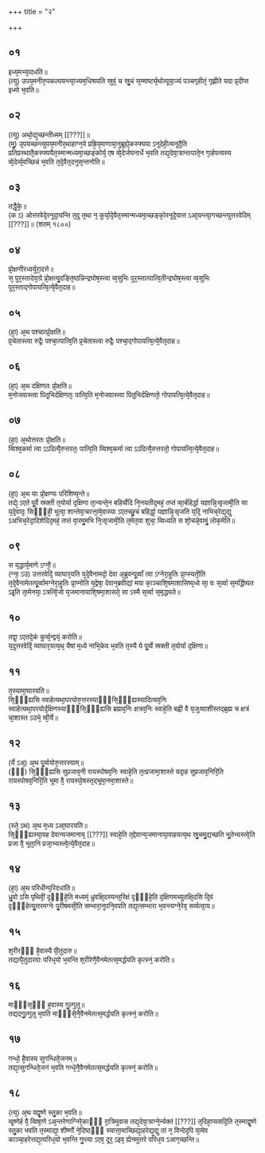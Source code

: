 +++
title = "२"

+++
## ०१
इध्य᳘मभ्या᳘दधति॥  
(त्यु) उपय᳘मनीरु᳘पकल्पयन्त्या᳘ज्यम᳘धिश्रयति स्रुवं᳘ च स्रु᳘चं स᳘म्मार्ष्ट्य᳘थोत्पूया᳘ज्यं पञ्चगृहीतं᳘ गृह्णीते यदा प्र᳘दीप्त इध्मो भ᳘वति॥  
## ०२
(त्यु) अथो᳘द्य᳘च्छन्तीध्मम् [[???]]॥  
(मु᳘) उ᳘पयच्छन्त्युपय᳘मनीर᳘थाहाग्न᳘ये प्रह्रि᳘य᳘माणाया᳘नुब्रूह्ये᳘कस्फ्यया ऽनूदेही᳘त्यनूदै᳘ति प्रतिप्रस्थातै᳘कस्फ्ययैत᳘स्मान्मध्यमा᳘च्छङ्कोर्य᳘ एष व्वे᳘देर्जघनार्धे भ᳘वति तद्य᳘देवा᳘त्रान्तःपाते᳘न गा᳘र्हपत्यस्य व्वे᳘देर्व्य᳘वच्छिन्नं भ᳘वति त᳘दे᳘वैत᳘दनुस᳘न्तनोति॥  
## ०३
तद्धै᳘के᳘॥  
(क ऽ) ओत्तरवेदे᳘रनूदा᳘यन्ति त᳘दु त᳘था न᳘ कुर्या᳘दे᳘वैत᳘स्मान्मध्यमा᳘च्छङ्को᳘रनूदे᳘यात्त ऽआ᳘यन्त्या᳘गच्छन्त्युत्तरवेदिम् [[???]]॥ (शतम् १८००) 
## ०४
प्रो᳘क्षणीरध्वर्युरा᳘दत्ते॥  
स᳘ पुर᳘स्तादेवा᳘ग्रे प्रो᳘क्षत्यु᳘दङ्ति᳘ष्ठन्निन्द्रघोष᳘स्त्वा व्व᳘सुभिः पुर᳘स्तात्पात्वि᳘तीन्द्रघोष᳘स्त्वा व्व᳘सुभिः पुर᳘स्ताद्गोपायत्वि᳘त्ये᳘वैत᳘दाह॥  
## ०५
(हा᳘) अ᳘थ पश्चात्प्रो᳘क्षति॥  
प्र᳘चेतास्त्वा रुद्रैः᳘ पश्चा᳘त्पात्वि᳘ति प्र᳘चेतास्त्वा रुद्रैः᳘ पश्चा᳘द्गोपायत्वि᳘त्ये᳘वैत᳘दाह॥  
## ०६
(हा᳘) अ᳘थ दक्षिणतः प्रो᳘क्षति॥  
म᳘नोजवास्त्वा पितृ᳘भिर्दक्षिणतः᳘ पात्वि᳘ति म᳘नोजवास्त्वा पितृ᳘भिर्दक्षिणतो᳘ गोपायत्वि᳘त्ये᳘वैत᳘दाह॥  
## ०७
(हा᳘) अ᳘थोत्तरतः प्रो᳘क्षति॥  
व्विश्व᳘कर्मा त्वा ऽऽदित्यै᳘रुत्तरतः᳘ पात्वि᳘ति व्विश्व᳘कर्मा त्वा ऽऽदित्यै᳘रुत्तरतो᳘ गोपायत्वि᳘त्ये᳘वैत᳘दाह॥  
## ०८
(हा᳘) अ᳘थ याः प्रो᳘क्षण्यः परिशिष्य᳘न्ते॥  
तद्ये᳘ ऽएते पू᳘र्वे स्रक्ती त᳘योर्या द᳘क्षिणा ता᳘न्यन्ते᳘न बहिर्व्वेदि नि᳘नयतीद᳘महं᳘ तप्तं व्वा᳘र्बहिर्द्धा यज्ञान्निः᳘सृजामी᳘ति सा य᳘दे᳘वादः᳘ सिᳫँ᳭ही᳘ भूत्वा᳘ शान्तेवा᳘चरत्ता᳘मे᳘वास्या ऽएतच्छु᳘चं बहिर्द्धा᳘ यज्ञान्निः᳘सृजति य᳘दि᳘ नाभिच᳘रेद्य᳘द्यु ऽअभिच᳘रेदा᳘दिशेदिद᳘महं᳘ तप्तं वा᳘रमु᳘मभि निः᳘सृजामी᳘ति त᳘मेत᳘या शुचा᳘ व्विध्यति स शो᳘चन्ने᳘वामुं᳘ लोक᳘मेति॥  
## ०९
स य᳘द्धार्य᳘माणे ऽग्नौ᳘॥  
(ग्ना᳘ ऽउ) उत्तरवेदिं᳘ व्याघार᳘यति य᳘दे᳘वैनामदो᳘ देवा अ᳘ब्रुवन्पू᳘र्व्वां त्वा ऽग्नेरा᳘हुतिः प्रा᳘प्स्यती᳘ति त᳘दे᳘वैनामेतत्पू᳘र्व्वामग्नेरा᳘हुतिः प्रा᳘प्नोति य᳘द्वेषा᳘ देवान᳘ब्रवीद्यां मया का᳘ञ्चाशि᳘षमाशासिष्य᳘ध्वे सा᳘ वः स᳘र्व्वा स᳘मर्द्धिष्यत ऽइ᳘ति ता᳘मेनया᳘ ऽत्रर्त्वि᳘जो य᳘जमानायाशि᳘षमा᳘शासते᳘ सा ऽस्मै स᳘र्व्वा स᳘मृद्ध्यते॥  
## १०
तद्वा᳘ ऽएतदे᳘कं कुर्व्व᳘न्द्वयं᳘ करोति॥  
य᳘दुत्तरवेदिं᳘ व्याघार᳘यत्य᳘थ᳘ यैषां म᳘ध्ये नाभि᳘केव भ᳘वति त᳘स्यै ये पू᳘र्व्वे स्रक्ती त᳘योर्या द᳘क्षिणा॥  
## ११
त᳘स्यामा᳘घारयति॥  
सि᳘ᳫँ᳘ह्यसि स्वाहेत्यथा᳘परयोरु᳘त्तरस्याᳫँ᳭सि᳘ᳫँ᳘ह्यस्यादित्यव᳘निः स्वाहेत्यथा᳘परयोर्द᳘क्षिणस्याᳫँ᳭सि᳘ᳫं᳘ह्यसि ब्रह्मव᳘निः क्षत्रव᳘निः स्वाहे᳘ति बह्वी वै य᳘जुःष्वाशीस्तद्ब्र᳘ह्म च क्षत्रं चा᳘शास्त ऽउभे᳘ व्वी᳘र्ये॥  
## १२
(र्ये ऽअ᳘) अ᳘थ पू᳘र्व्वयोरु᳘त्तरस्याम्॥  
(ᳫँ᳭) सि᳘ᳫँ᳘ह्यसि सुप्रजाव᳘नी रायस्पोषव᳘निः स्वाहे᳘ति त᳘त्प्रजामा᳘शास्ते यदा᳘ह सुप्रजाव᳘निरि᳘ति रायस्पोषव᳘निरि᳘ति भूमा वै᳘ रायस्पो᳘षस्त᳘द्भूमा᳘नमा᳘शास्ते॥  
## १३
(स्ते᳘ ऽथ) अ᳘थ म᳘ध्य ऽआ᳘घारयति॥  
सि᳘ᳫं᳘ह्यस्या᳘वह देवान्यजमानाय᳘ [[???]] स्वाहे᳘ति त᳘द्देवान्य᳘जमानाया᳘वाहयत्य᳘थ स्रु᳘चमु᳘द्यच्छति भू᳘तेभ्यस्त्वे᳘ति प्रजा वै᳘ भूता᳘नि प्रजा᳘भ्यस्त्वे᳘त्ये᳘वैत᳘दाह॥  
## १४
(हा᳘) अ᳘थ परिधीन्प᳘रिदधाति॥  
ध्रु᳘वो ऽसि पृथिवीं᳘ दृᳫँ᳭हे᳘ति मध्यमं᳘ ध्रुवक्षि᳘दस्यन्त᳘रिक्षं दृᳫँ᳭हे᳘ति द᳘क्षिणमच्युतक्षि᳘दसि दि᳘वं दृᳫँ᳭हेत्यु᳘त्तरमग्नेः पु᳘रीषमसी᳘ति सम्भारा᳘नुपनि᳘वपति तद्य᳘त्सम्भारा भ᳘वन्त्यग्ने᳘रेव᳘ सर्व्वत्वा᳘य॥  
## १५
श᳘रीरᳫं᳭ है᳘वास्यै पी᳘तुदारु॥  
तद्यत्पै᳘तुदारवाः परिध᳘यो भ᳘वन्ति श᳘रीरेणै᳘वैनमेतत्स᳘मर्द्धयति कृत्स्नं᳘ करोति॥  
## १६
माᳫँ᳭स᳘ᳫँ᳘ ह᳘वास्य गु᳘ल्गुलु॥  
तद्यद्गु᳘ल्गुलु भ᳘वति माᳫँ᳭से᳘नै᳘वैनमेतत्स᳘मर्द्धयति कृत्स्नं᳘ करोति॥  
## १७
गन्धो᳘ है᳘वास्य सुगन्धिते᳘जनम्॥  
तद्य᳘त्सुगन्धिते᳘जनं भ᳘वति गन्धे᳘नै᳘वैनमेतत्स᳘मर्द्धयति कृत्स्नं᳘ करोति॥  
## १८
(त्य᳘) अ᳘थ यद्वृ᳘ष्णे स्तु᳘का भ᳘वति॥  
व्वृ᳘ष्णेर्ह वै᳘ व्विषा᳘णे ऽअ᳘न्तरेणाग्निरे᳘काᳫँ᳭ रा᳘त्रिमुवास तद्य᳘देवा᳘त्राग्ने᳘र्न्यक्तं [[???]]  त᳘दिहा᳘प्यसदि᳘ति त᳘स्माद्वृ᳘ष्णे स्तु᳘का भवति त᳘स्माद्या᳘ शीर्ष्णो ने᳘दिष्ठᳫं᳭ स्यात्ता᳘माच्छिद्या᳘हरेद्य᳘द्यु तां न᳘ विन्देद᳘पि या᳘मेव काञ्चा᳘हरेत्तद्य᳘त्परिध᳘यो भ᳘वन्ति गु᳘प्त्या ऽएव᳘ दूर᳘ ऽइव᳘ ह्येनमुत्तरे परिध᳘य ऽआग᳘च्छन्ति॥  
